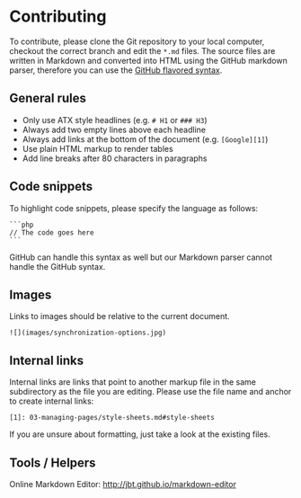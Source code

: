 # Contributing

To contribute, please clone the Git repository to your local computer, checkout
the correct branch and edit the `*.md` files. The source files are written in
Markdown and converted into HTML using the GitHub markdown parser, therefore you
can use the [GitHub flavored syntax][1].


## General rules

* Only use ATX style headlines (e.g. `# H1` or `### H3`)
* Always add two empty lines above each headline
* Always add links at the bottom of the document (e.g. `[Google][1]`)
* Use plain HTML markup to render tables
* Add line breaks after 80 characters in paragraphs


## Code snippets

To highlight code snippets, please specify the language as follows:

    ```php
    // The code goes here
    ```

GitHub can handle this syntax as well but our Markdown parser cannot handle the
GitHub syntax.


## Images

Links to images should be relative to the current document.

    ![](images/synchronization-options.jpg)


## Internal links

Internal links are links that point to another markup file in the same
subdirectory as the file you are editing. Please use the file name and anchor
to create internal links:

    [1]: 03-managing-pages/style-sheets.md#style-sheets

If you are unsure about formatting, just take a look at the existing files.


## Tools / Helpers

Online Markdown Editor: http://jbt.github.io/markdown-editor


[1]: https://help.github.com/articles/github-flavored-markdown